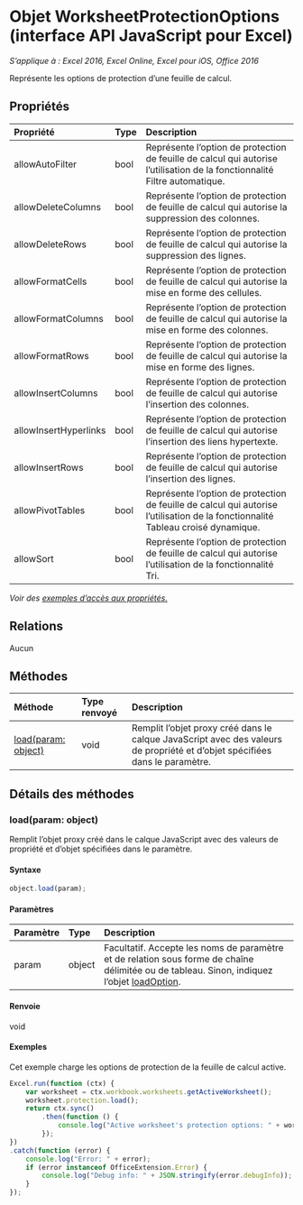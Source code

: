 # <a name="worksheetprotectionoptions-object-(javascript-api-for-excel)"></a>Objet WorksheetProtectionOptions (interface API JavaScript pour Excel)

_S’applique à : Excel 2016, Excel Online, Excel pour iOS, Office 2016_

Représente les options de protection d’une feuille de calcul.

## <a name="properties"></a>Propriétés

| Propriété     | Type   |Description
|:---------------|:--------|:----------|
|allowAutoFilter|bool|Représente l’option de protection de feuille de calcul qui autorise l’utilisation de la fonctionnalité Filtre automatique.|
|allowDeleteColumns|bool|Représente l’option de protection de feuille de calcul qui autorise la suppression des colonnes.|
|allowDeleteRows|bool|Représente l’option de protection de feuille de calcul qui autorise la suppression des lignes.|
|allowFormatCells|bool|Représente l’option de protection de feuille de calcul qui autorise la mise en forme des cellules.|
|allowFormatColumns|bool|Représente l’option de protection de feuille de calcul qui autorise la mise en forme des colonnes.|
|allowFormatRows|bool|Représente l’option de protection de feuille de calcul qui autorise la mise en forme des lignes.|
|allowInsertColumns|bool|Représente l’option de protection de feuille de calcul qui autorise l’insertion des colonnes.|
|allowInsertHyperlinks|bool|Représente l’option de protection de feuille de calcul qui autorise l’insertion des liens hypertexte.|
|allowInsertRows|bool|Représente l’option de protection de feuille de calcul qui autorise l’insertion des lignes.|
|allowPivotTables|bool|Représente l’option de protection de feuille de calcul qui autorise l’utilisation de la fonctionnalité Tableau croisé dynamique.|
|allowSort|bool|Représente l’option de protection de feuille de calcul qui autorise l’utilisation de la fonctionnalité Tri.|

_Voir des [exemples d’accès aux propriétés.](#examples)_

## <a name="relationships"></a>Relations
Aucun


## <a name="methods"></a>Méthodes

| Méthode           | Type renvoyé    |Description|
|:---------------|:--------|:----------|
|[load(param: object)](#loadparam-object)|void|Remplit l’objet proxy créé dans le calque JavaScript avec des valeurs de propriété et d’objet spécifiées dans le paramètre.|

## <a name="method-details"></a>Détails des méthodes


### <a name="load(param:-object)"></a>load(param: object)
Remplit l’objet proxy créé dans le calque JavaScript avec des valeurs de propriété et d’objet spécifiées dans le paramètre.

#### <a name="syntax"></a>Syntaxe
```js
object.load(param);
```

#### <a name="parameters"></a>Paramètres
| Paramètre    | Type   |Description|
|:---------------|:--------|:----------|
|param|object|Facultatif. Accepte les noms de paramètre et de relation sous forme de chaîne délimitée ou de tableau. Sinon, indiquez l’objet [loadOption](loadoption.md).|

#### <a name="returns"></a>Renvoie
void

#### <a name="examples"></a>Exemples
Cet exemple charge les options de protection de la feuille de calcul active.
```js
Excel.run(function (ctx) {
    var worksheet = ctx.workbook.worksheets.getActiveWorksheet();
    worksheet.protection.load();            
    return ctx.sync()
        .then(function () {
            console.log("Active worksheet's protection options: " + worksheet.protection.options);
        });
})
.catch(function (error) {
    console.log("Error: " + error);
    if (error instanceof OfficeExtension.Error) {
        console.log("Debug info: " + JSON.stringify(error.debugInfo));
    }
});
```
